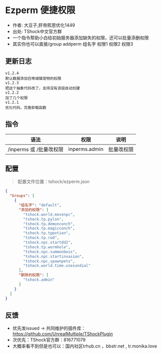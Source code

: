 # Ezperm 便捷权限

- 作者: 大豆子,肝帝熙恩优化1449
- 出处: TShock中文官方群
- 一个指令帮助小白给初始服务器添加缺失的权限，还可以批量添删权限
- 其实你也可以直接/group addperm 组名字 权限1 权限2 权限3

## 更新日志

```
v1.2.4
默认数据添加召唤城镇宠物的权限
v1.2.3
把这个抽象代码改了，支持没有该组自动创建
v1.2.2
加了几个权限
v1.2.1
优化代码，完善卸载函数
```

## 指令

| 语法           |        权限         |   说明   |
| -------------- | :-----------------: | :------: |
| /inperms 或 /批量改权限 |  inperms.admin  | 批量改权限|

## 配置
> 配置文件位置：tshock/ezperm.json
```json
{
  "Groups": [
    {
      "组名字": "default",
      "添加的权限": [
        "tshock.world.movenpc",
        "tshock.tp.pylon",
        "tshock.tp.demonconch",
        "tshock.tp.magicconch",
        "tshock.tp.tppotion",
        "tshock.tp.rod",
        "tshock.npc.startdd2",
        "tshock.tp.wormhole",
        "tshock.npc.summonboss",
        "tshock.npc.startinvasion",
        "tshock.npc.spawnpets",
        "tshock.world.time.usesundial"
      ],
      "删除的权限": [
        "tshock.admin"
      ]
    }
  ]
}
```
## 反馈
- 优先发issued -> 共同维护的插件库：https://github.com/UnrealMultiple/TShockPlugin
- 次优先：TShock官方群：816771079
- 大概率看不到但是也可以：国内社区trhub.cn ，bbstr.net , tr.monika.love
